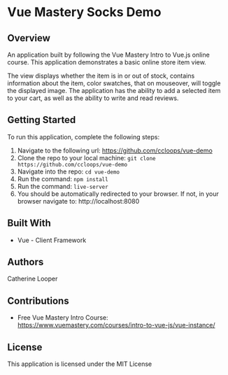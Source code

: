 # Vue Mastery Socks Demo

## Overview

An application built by following the Vue Mastery Intro to Vue.js online course. This application demonstrates a basic online store item view. 

The view displays whether the item is in or out of stock, contains information about the item, color swatches, that on mouseover, will toggle the displayed image. The application has the ability to add a selected item to your cart, as well as the ability to write and read reviews. 

## Getting Started

To run this application, complete the following steps:

1. Navigate to the following url: https://github.com/ccloops/vue-demo
2. Clone the repo to your local machine: `git clone https://github.com/ccloops/vue-demo`
3. Navigate into the repo: `cd vue-demo`
3. Run the command: `npm install`
4. Run the command: `live-server`
5. You should be automatically redirected to your browser. If not, in your browser navigate to: http://localhost:8080


## Built With
* Vue - Client Framework

## Authors
Catherine Looper

## Contributions
* Free Vue Mastery Intro Course: https://www.vuemastery.com/courses/intro-to-vue-js/vue-instance/

## License
This application is licensed under the MIT License